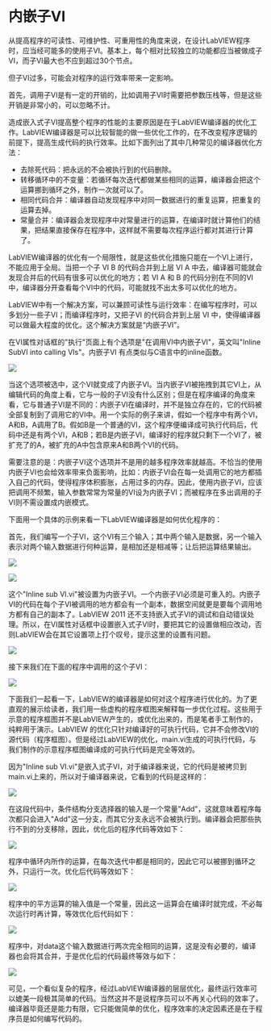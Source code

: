 # 内嵌子VI

从提高程序的可读性、可维护性、可重用性的角度来说，在设计LabVIEW程序时，应当经可能多的使用子VI。基本上，每个相对比较独立的功能都应当被做成子VI，而子VI最大也不应到超过30个节点。

但子VI过多，可能会对程序的运行效率带来一定影响。

首先，调用子VI是有一定的开销的，比如调用子VI时需要把参数压栈等，但是这些开销是非常小的，可以忽略不计。

造成嵌入式子VI提高整个程序的性能的主要原因是在于LabVIEW编译器的优化工作。LabVIEW编译器是可以比较智能的做一些优化工作的，在不改变程序逻辑的前提下，提高生成代码的执行效率。比如下面列出了其中几种常见的编译器优化方法：

- 去除死代码：把永远的不会被执行到的代码删除。
- 转移循环中的不变量：若循环每次迭代都做某些相同的运算，编译器会把这个运算挪到循环之外，制作一次就可以了。
- 相同代码合并：编译器自动发现程序中对同一数据进行的重复运算，把重复的运算去掉。
- 常量合并：编译器会发现程序中对常量进行的运算，在编译时就计算他们的结果，把结果直接保存在程序中，这样就不需要每次程序运行都对其进行计算了。

LabVIEW编译器的优化有一个局限性，就是这些优化措施只能在一个VI上进行，不能应用于全局。当把一个子 VI B 的代码合并到上层 VI A 中去，编译器可能就会发现合并后的代码有很多可以优化的地方；若 VI A 和 B 的代码分别在不同的VI中，编译器分开查看每个VI中的代码，可能就找不出太多可以优化的地方。

LabVIEW中有一个解决方案，可以兼顾可读性与运行效率：在编写程序时，可以多划分一些子VI；而编译程序时，又把子VI 的代码合并到上层 VI 中，使得编译器可以做最大程度的优化。这个解决方案就是“内嵌子VI”。

在VI属性对话框的"执行"页面上有个选项是"在调用VI中内嵌子VI"，英文叫"Inline SubVI into calling VIs"。内嵌子VI 有点类似与C语言中的inline函数。

![](images_2/image1.png)

当这个选项被选中，这个VI就变成了内嵌子VI。当内嵌子VI被拖拽到其它VI上，从编辑代码的角度上看，它与一般的子VI没有什么区别；但是在程序编译的角度来看，它与普通子VI是不同的：内嵌子VI在编译时，并不是独立存在的，它的代码被全部复制到了调用它的VI中。用一个实际的例子来讲，假如一个程序中有两个VI，A和B，A调用了B。假如B是一个普通的VI，这个程序便编译成可执行代码后，代码中还是有两个VI，A和B；若B是内嵌子VI，编译好的程序就只剩下一个VI了，被扩充了的A，被扩充的A中包含原来A和B两个VI的代码。

需要注意的是：内嵌子VI这个选项并不是用的越多程序效率就越高。不恰当的使用内嵌子VI也会给效率带来负面影响，比如：内嵌子VI会在每一处调用它的地方都插入自己的代码，使得程序体积膨胀，占用过多的内存。因此，使用内嵌子VI，应该把调用不频繁，输入参数常常为常量的VI设为内嵌子VI；而被程序在多出调用的子VI则不需设置成内嵌模式。

下面用一个具体的示例来看一下LabVIEW编译器是如何优化程序的：

首先，我们编写一个子VI，这个VI有三个输入；其中两个输入是数据，另一个输入表示对两个输入数据进行何种运算，是相加还是相减等；让后把运算结果输出。

![](images_2/image2.png)

![](images_2/image3.png)

这个"Inline sub VI.vi"被设置为内嵌子VI。一个内嵌子VI必须是可重入的。内嵌子VI的代码在每个子VI被调用的地方都会有一个副本，数据空间就更是要每个调用地方都有自己的副本了。LabVIEW 2011 还不支持嵌入式子VI的调试和自动错误处理。所以，在VI属性对话框中设置嵌入式子VI时，要把其它的设置做相应改动，否则LabVIEW会在其它设置项上打个叹号，提示这里的设置有问题。

![](images_2/image4.png)

接下来我们在下面的程序中调用的这个子VI：

![](images_2/image5.png)

下面我们一起看一下，LabVIEW的编译器是如何对这个程序进行优化的。为了更直观的展示给读者，我们用一些虚构的程序框图来解释每一步优化过程。这些用于示意的程序框图并不是LabVIEW产生的，或优化出来的，而是笔者手工制作的，纯粹用于演示。LabVIEW 的优化只针对编译好的可执行代码，它并不会修改VI的源代码（程序框图）。但是经过LabVIEW的优化，main.vi生成的可执行代码，与我们制作的示意程序框图编译成的可执行代码是完全等效的。

因为"Inline sub VI.vi"是嵌入式子VI，对于编译器来说，它的代码是被拷贝到main.vi上来的，所以对于编译器来说，它看到的代码是这样的：

![](images_2/image6.png)

在这段代码中，条件结构分支选择器的输入是一个常量"Add"，这就意味着程序每次都只会进入"Add"这一分支，而其它分支永远不会被执行到。编译器会把那些执行不到的分支移除，因此，优化后的程序代码等效如下：

![](images_2/image7.png)

程序中循环内所作的运算，在每次迭代中都是相同的，因此它可以被挪到循环之外，只运行一次。优化后代码等效如下：

![](images_2/image8.png)

程序中的平方运算的输入值是一个常量，因此这一运算会在编译时就完成，不必每次运行时再计算，等效优化后代码如下：

![](images_2/image9.png)

程序中，对data这个输入数据进行两次完全相同的运算，这是没有必要的，编译器也会将其合并，于是优化后的代码最终等效与如下：

![](images_2/image10.png)

可见，一个看似复杂的程序，经过LabVIEW编译器的层层优化，最终运行效率可以媲美一段极其简单的代码。当然这并不是说程序员可以不再关心代码的效率了。编译器毕竟还是能力有限，它只能做简单的优化，程序效率的决定因素还是在于程序员是如何编写代码的。

